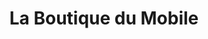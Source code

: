 ---
title: "La Boutique du Mobile"
url: /aigues-mortes/la-boutique-du-mobile/
shop: téléphone portable
---